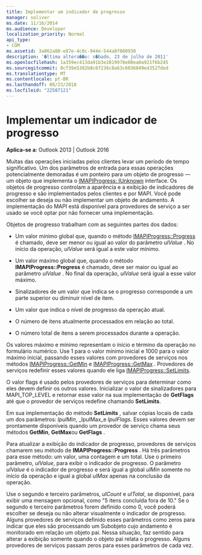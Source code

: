 ```yaml
---
title: Implementar um indicador de progresso
manager: soliver
ms.date: 11/16/2014
ms.audience: Developer
localization_priority: Normal
api_type:
- COM
ms.assetid: 3a062a88-e87e-4c0c-944e-544a8f080930
description: '�ltima altera��o: s�bado, 23 de julho de 2011'
ms.openlocfilehash: 1a359ec413da91b3e2819978e80ea0a921f6b245
ms.sourcegitcommit: 0cf39e5382b8c6f236c8a63c6036849ed3527ded
ms.translationtype: MT
ms.contentlocale: pt-BR
ms.lasthandoff: 08/23/2018
ms.locfileid: "22587121"
---
```

# <a name="implementing-a-progress-indicator"></a>Implementar um indicador de progresso

  
  
**Aplica-se a**: Outlook 2013 | Outlook 2016 
  
Muitas das operações iniciadas pelos clientes levar um período de tempo significativo. Um dos parâmetros de entrada para essas operações potencialmente demoradas é um ponteiro para um objeto de progresso — um objeto que implementa o [IMAPIProgress: IUnknown](imapiprogressiunknown.md) interface. Os objetos de progresso controlam a aparência e a exibição de indicadores de progresso e são implementados pelos clientes e por MAPI. Você pode escolher se deseja ou não implementar um objeto de andamento. A implementação do MAPI está disponível para provedores de serviço a ser usado se você optar por não fornecer uma implementação. 
  
Objetos de progresso trabalham com as seguintes partes dos dados:
  
- Um valor mínimo global que, quando o método [IMAPIProgress::Progress](imapiprogress-progress.md) é chamado, deve ser menor ou igual ao valor do parâmetro _ulValue_ . No início da operação, _ulValue_ será igual a este valor mínimo. 
    
- Um valor máximo global que, quando o método **IMAPIProgress::Progress** é chamado, deve ser maior ou igual ao parâmetro _ulValue_ . No final da operação, _ulValue_ será igual a esse valor máximo. 
    
- Sinalizadores de um valor que indica se o progresso corresponde a um parte superior ou diminuir nível de item.
    
- Um valor que indica o nível de progresso da operação atual.
    
- O número de itens atualmente processados em relação ao total.
    
- O número total de itens a serem processados durante a operação.
    
Os valores máximo e mínimo representam o início e término da operação no formulário numérico. Use 1 para o valor mínimo inicial e 1000 para o valor máximo inicial, passando esses valores com provedores de serviços nos métodos [IMAPIProgress::GetMin](imapiprogress-getmin.md) e [IMAPIProgress::GetMax](imapiprogress-getmax.md) . Provedores de serviços redefinir esses valores quando ele liga [IMAPIProgress::SetLimits](imapiprogress-setlimits.md). 
  
O valor flags é usado pelos provedores de serviços para determinar como eles devem definir os outros valores. Inicializar o valor de sinalizadores para MAPI_TOP_LEVEL e retornar esse valor na sua implementação de **GetFlags** até que o provedor de serviços redefine chamando **SetLimits**. 
  
Em sua implementação do método **SetLimits** , salvar cópias locais de cada um dos parâmetros: _lpulMin_, _lpulMax_e _lpulFlags_. Esses valores devem ser prontamente disponíveis quando um provedor de serviço chama seus métodos **GetMin**, **GetMax**ou **GetFlags** . 
  
Para atualizar a exibição do indicador de progresso, provedores de serviços chamarem seu método de **IMAPIProgress::Progress** . Há três parâmetros para esse método: um valor, uma contagem e um total. Use o primeiro parâmetro, _ulValue_, para exibir o indicador de progresso. O parâmetro _ulValue_ é o indicador de progresso e será igual a global _ulMin_ somente no início da operação e igual a global _ulMax_ apenas na conclusão da operação. 
  
Use o segundo e terceiro parâmetros, _ulCount_ e _ulTotal_, se disponível, para exibir uma mensagem opcional, como "5 itens concluída fora de 10." Se o segundo e terceiro parâmetros forem definido como 0, você poderá escolher se deseja ou não alterar visualmente o indicador de progresso. Alguns provedores de serviços definido esses parâmetros como zeros para indicar que eles são processando um Subobjeto cujo andamento é monitorado em relação um objeto pai. Nessa situação, faz sentido para alterar a exibição somente quando o objeto pai relata o progresso. Alguns provedores de serviços passam zeros para esses parâmetros de cada vez. 
  

